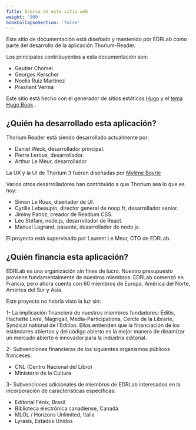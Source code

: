 ```yaml
---
Title: Acerca de este sitio web
weight: '900'
bookCollapseSection: 'false'
---
```


Este sitio de documentación está diseñado y mantenido por EDRLab como parte del desarrollo de la aplicación Thorium-Reader.

Los principales contribuyentes a esta documentación son:

- Gautier Chomel
- Georges Kerscher
- Noelia Ruiz Martínez
- Prashant Verma

Este sitio está hecho con el generador de sitios estáticos [Hugo](https://gohugo.io/) y el [tema Hugo Book](https://github.com/alex-shpak/hugo-book/) .

 <h2>¿Quién ha desarrollado esta aplicación?</h2>

 <p>Thorium Reader está siendo desarrollado actualmente por:</p>

 <ul class="nobullet">
 <li>Daniel Weck, desarrollador principal.</li>
<li>Pierre Leroux, desarrollador.</li>
 <li>Arthur Le Meur, desarrollador</li>
 </ul>

 <p>La UX y la UI de Thorium 3 fueron diseñadas por <a href="https://www.myleneboyrie.fr/">Mylène Boyrie</a></p>

 <p>Varios otros desarrolladores han contribuido a que Thorium sea lo que es hoy:</p>

 <ul class="nobullet">
 <li>Simon Le Roux, diseñador de UI.</li>
 <li>Cyrille Lebeaupin, director general de noop.fr, desarrollador senior.</li>
 <li>Jiminy Panoz, creador de Readium CSS.</li>
 <li>Léo Stéfani, node.js, desarrollador de React.</li>
 <li>Manuel Lagrand, pasante, desarrollador de node.js.</li>
 </ul>

 <p>El proyecto está supervisado por Laurent Le Meur, CTO de EDRLab.</p>

 <h2>¿Quién financia esta aplicación?</h2>

 <p>  EDRLab es una organización sin fines de lucro. Nuestro presupuesto proviene fundamentalmente de nuestros miembros. EDRLab comenzó en Francia, pero ahora cuenta con 60 miembros de Europa, América del Norte, América del Sur y Asia.  </p>

 <p>Este proyecto no habría visto la luz sin:</p>
 <p>  1- La implicación financiera de nuestros miembros fundadores: Editis, Hachette Livre, Magrigall, Media-Participations, Cercle de la Librarie, Syndicat national de l'Edition. Ellos entienden que la financiación de los estándares abiertos y del código abierto es la mejor manera de dinamizar un mercado abierto e innovador para la industria editorial.  </p>

 <p>2- Subvenciones financieras de los siguientes organismos públicos franceses:</p>
 <ul>
 <li>CNL (Centro Nacional del Libro)</li>
 <li>Ministerio de la Cultura</li>
 </ul>

 <p>  3- Subvenciones adicionales de miembros de EDRLab interesados en la incorporación de características específicas:  </p>
 <ul>
 <li>Editorial Fénix, Brasil</li>
 <li>Biblioteca electrónica canadiense, Canadá</li>
 <li>MLOL / Horizons Unlimited, Italia</li>
 <li>Lyrasis, Estados Unidos</li>
 </ul>

<!--
{{<section>}}Section renders pages in section as definition list, using title and description.
Example
```tpl
{{</* section */>}}
```-->
